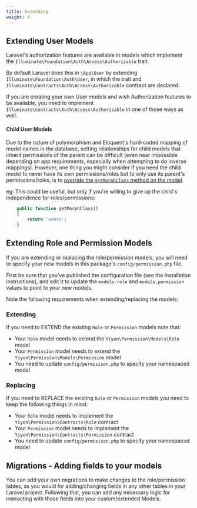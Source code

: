 ```yaml
---
title: Extending
weight: 4
---
```


## Extending User Models
Laravel's authorization features are available in models which implement the `Illuminate\Foundation\Auth\Access\Authorizable` trait. 

By default Laravel does this in `\App\User` by extending `Illuminate\Foundation\Auth\User`, in which the trait and `Illuminate\Contracts\Auth\Access\Authorizable` contract are declared.

If you are creating your own User models and wish Authorization features to be available, you need to implement `Illuminate\Contracts\Auth\Access\Authorizable` in one of those ways as well.

#### Child User Models

Due to the nature of polymorphism and Eloquent's hard-coded mapping of model names in the database, setting relationships for child models that inherit permissions of the parent can be difficult (even near impossible depending on app requirements, especially when attempting to do inverse mappings). However, one thing you might consider if you need the child model to never have its own permissions/roles but to only use its parent's permissions/roles, is to [override the `getMorphClass` method on the model](https://github.com/laravel/framework/issues/17830#issuecomment-345619085).

eg: This could be useful, but only if you're willing to give up the child's independence for roles/permissions:
```php
    public function getMorphClass()
    {
        return 'users';
    }
```

## Extending Role and Permission Models
If you are extending or replacing the role/permission models, you will need to specify your new models in this package's `config/permission.php` file. 

First be sure that you've published the configuration file (see the Installation instructions), and edit it to update the `models.role` and `models.permission` values to point to your new models.

Note the following requirements when extending/replacing the models: 

### Extending
If you need to EXTEND the existing `Role` or `Permission` models note that:

- Your `Role` model needs to extend the `Yiyon\Permission\Models\Role` model
- Your `Permission` model needs to extend the `Yiyon\Permission\Models\Permission` model
- You need to update `config/permisison.php` to specify your namespaced model

### Replacing
If you need to REPLACE the existing `Role` or `Permission` models you need to keep the following things in mind:

- Your `Role` model needs to implement the `Yiyon\Permission\Contracts\Role` contract
- Your `Permission` model needs to implement the `Yiyon\Permission\Contracts\Permission` contract
- You need to update `config/permisison.php` to specify your namespaced model


## Migrations - Adding fields to your models
You can add your own migrations to make changes to the role/permission tables, as you would for adding/changing fields in any other tables in your Laravel project.
Following that, you can add any necessary logic for interacting with those fields into your custom/extended Models.
